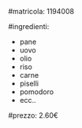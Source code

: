 
#matricola: 1194008

#ingredienti:
* pane
* uovo
* olio
* riso
* carne
* piselli
* pomodoro
* ecc..

#prezzo: 2.60€
